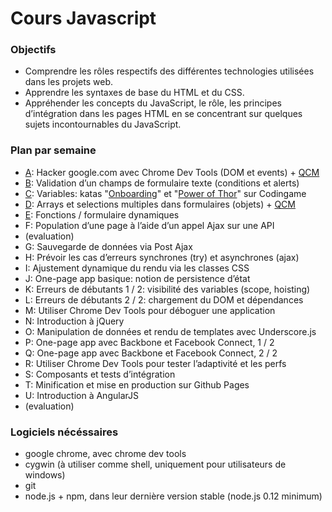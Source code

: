 # Cours Javascript

### Objectifs

- Comprendre les rôles respectifs des différentes technologies utilisées dans les projets web.
- Apprendre les syntaxes de base du HTML et du CSS.
- Appréhender les concepts du JavaScript, le rôle, les principes d’intégration dans les pages HTML en se concentrant sur quelques sujets incontournables du JavaScript.

### Plan par semaine

- [A](A.md): Hacker google.com avec Chrome Dev Tools (DOM et events) + [QCM](A-QCM.md)
- [B](B.md): Validation d’un champs de formulaire texte (conditions et alerts)
- [C](A-recap.md): Variables: katas "[Onboarding](https://www.codingame.com/games/puzzles/43)" et "[Power of Thor](https://www.codingame.com/games/puzzles/4)" sur Codingame
- [D](D-recap.md): Arrays et selections multiples dans formulaires (objets) + [QCM](D-QCM.md)
- [E](E.md): Fonctions / formulaire dynamiques
- F: Population d’une page à l’aide d’un appel Ajax sur une API
- (evaluation)
- G: Sauvegarde de données via Post Ajax
- H: Prévoir les cas d’erreurs synchrones (try) et asynchrones (ajax)
- I: Ajustement dynamique du rendu via les classes CSS
- J: One-page app basique: notion de persistence d’état
- K: Erreurs de débutants 1 / 2: visibilité des variables (scope, hoisting)
- L: Erreurs de débutants 2 / 2: chargement du DOM et dépendances
- M: Utiliser Chrome Dev Tools pour déboguer une application
- N: Introduction à jQuery
- O: Manipulation de données et rendu de templates avec Underscore.js
- P: One-page app avec Backbone et Facebook Connect, 1 / 2
- Q: One-page app avec Backbone et Facebook Connect, 2 / 2
- R: Utiliser Chrome Dev Tools pour tester l’adaptivité et les perfs
- S: Composants et tests d’intégration
- T: Minification et mise en production sur Github Pages
- U: Introduction à AngularJS
- (evaluation)

### Logiciels nécéssaires

- google chrome, avec chrome dev tools
- cygwin (à utiliser comme shell, uniquement pour utilisateurs de windows)
- git
- node.js + npm, dans leur dernière version stable (node.js 0.12 minimum)
